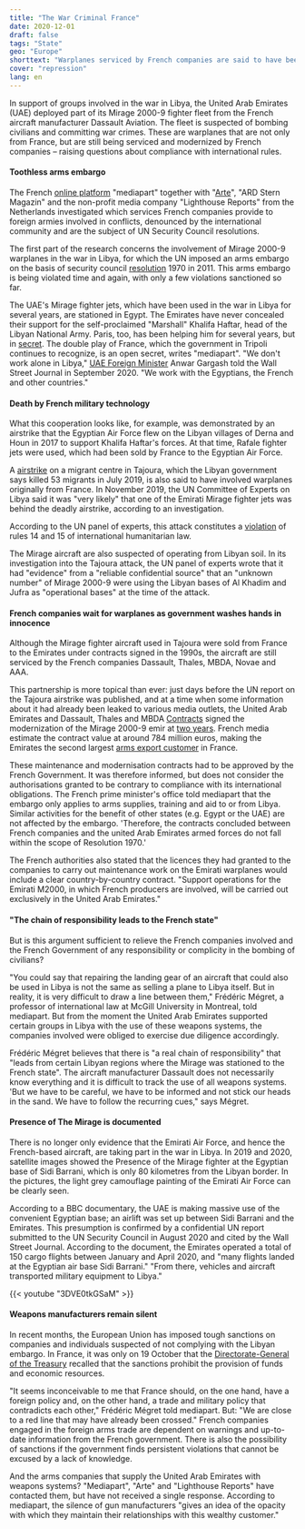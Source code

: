 ```yaml
---
title: "The War Criminal France"
date: 2020-12-01
draft: false
tags: "State"
geo: "Europe"
shorttext: "Warplanes serviced by French companies are said to have been involved in war crimes in Libya."
cover: "repression"
lang: en
---
```


In support of groups involved in the war in Libya, the United Arab Emirates (UAE) deployed part of its Mirage 2000-9 fighter fleet from the French aircraft manufacturer Dassault Aviation. The fleet is suspected of bombing civilians and committing war crimes. These are warplanes that are not only from France, but are still being serviced and modernized by French companies – raising questions about compliance with international rules.

#### Toothless arms embargo

The French [online platform](https://www.mediapart.fr/journal/international/161120/en-libye-des-mirage-entretenus-par-des-societes-francaises-au-coeur-de-soupcons-de-crimes-de-guerre?page_article=1 "En Libye, des Mirage entretenus par des sociétés françaises au cœur de soupçons de crimes de guerre") "mediapart" together with "[Arte](https://www.arte.tv/sites/story/reportage/euarms/ "LES BONNES AFFAIRES DE L'INDUSTRIE FRANÇAISE")", "ARD Stern Magazin" and the non-profit media company "Lighthouse Reports" from the Netherlands investigated which services French companies provide to foreign armies involved in conflicts, denounced by the international community and are the subject of UN Security Council resolutions.

The first part of the research concerns the involvement of Mirage 2000-9 warplanes in the war in Libya, for which the UN imposed an arms embargo on the basis of security council [resolution](/static/downloads/S_RES_1970_E.pdf "Resolution 1970 2011") 1970 in 2011. This arms embargo is being violated time and again, with only a few violations sanctioned so far.

The UAE's Mirage fighter jets, which have been used in the war in Libya for several years, are stationed in Egypt. The Emirates have never concealed their support for the self-proclaimed "Marshall" Khalifa Haftar, head of the Libyan National Army. Paris, too, has been helping him for several years, but in [secret](https://www.mediapart.fr/journal/international/270419/libye-comment-paris-contribue-la-montee-en-puissance-d-haftar?onglet=full "Libye: comment Paris a contribué à la montée en puissance d’Haftar"). The double play of France, which the government in Tripoli continues to recognize, is an open secret, writes "mediapart". "We don't work alone in Libya," [UAE Foreign Minister](https://www.wsj.com/articles/u-a-e-boosted-arms-transfers-tolibyato-salvage-warlords-campaign-u-n-panel-finds-11601412059 "U.A.E. Boosted Arms Transfers to Libya to Salvage Warlord’s Campaign, U.N. Panel Finds") Anwar Gargash told the Wall Street Journal in September 2020. "We work with the Egyptians, the French and other countries."

#### Death by French military technology

What this cooperation looks like, for example, was demonstrated by an airstrike that the Egyptian Air Force flew on the Libyan villages of Derna and Houn in 2017 to support Khalifa Haftar's forces. At that time, Rafale fighter jets were used, which had been sold by France to the Egyptian Air Force.

A [airstrike](https://www.nzz.ch/international/bei-einem-luftangriff-in-libyen-kommen-40-migranten-um-ld.1493354?reduced=true "Wächter in Libyen sollen nach Luftangriff auf Migranten geschossen haben − die Regierung erwägt die Schliessung der Lager") on a migrant centre in Tajoura, which the Libyan government says killed 53 migrants in July 2019, is also said to have involved warplanes originally from France. In November 2019, the UN Committee of Experts on Libya said it was "very likely" that one of the Emirati Mirage fighter jets was behind the deadly airstrike, according to an investigation.

According to the UN panel of experts, this attack constitutes a [violation](/static/downloads/customary-law-rules-fre.pdf "Annexe : liste des règles coutumières du droit international humanitaire") of rules 14 and 15 of international humanitarian law.

The Mirage aircraft are also suspected of operating from Libyan soil. In its investigation into the Tajoura attack, the UN panel of experts wrote that it had "evidence" from a "reliable confidential source" that an "unknown number" of Mirage 2000-9 were using the Libyan bases of Al Khadim and Jufra as "operational bases" at the time of the attack.

#### French companies wait for warplanes as government washes hands in innocence

Although the Mirage fighter aircraft used in Tajoura were sold from France to the Emirates under contracts signed in the 1990s, the aircraft are still serviced by the French companies Dassault, Thales, MBDA, Novae and AAA.

This partnership is more topical than ever: just days before the UN report on the Tajoura airstrike was published, and at a time when some information about it had already been leaked to various media outlets, the United Arab Emirates and Dassault, Thales and MBDA [Contracts](https://wam.ae/ar/details/1395302804181 "7مليارات و 622 مليونا 312 ألف درهم صفقات القوات المسلحة في اليوم الأول لمعرض دبي الدولي للطيران") signed the modernization of the Mirage 2000-9 emir at [two years](https://www.dassault-aviation.com/fr/groupe/presse/press-kits/dassault-aviation-se-felicite-de-modernisation-mirage-2000-9/ "Dassault Aviation se félicite de la modernisation des Mirage 2000-9"). French media estimate the contract value at around 784 million euros, making the Emirates the second largest [arms export customer](https://www.lopinion.fr/blog/secret-defense/ventes-d-armes-francaises-sont-stables-se-reorientent-vers-l-europe-218078 "Les ventes d’armes françaises sont stables, mais se réorientent vers l’Europe") in France.

These maintenance and modernisation contracts had to be approved by the French Government. It was therefore informed, but does not consider the authorisations granted to be contrary to compliance with its international obligations. The French prime minister's office told mediapart that the embargo only applies to arms supplies, training and aid to or from Libya. Similar activities for the benefit of other states (e.g. Egypt or the UAE) are not affected by the embargo. 'Therefore, the contracts concluded between French companies and the united Arab Emirates armed forces do not fall within the scope of Resolution 1970.'

The French authorities also stated that the licences they had granted to the companies to carry out maintenance work on the Emirati warplanes would include a clear country-by-country contract. "Support operations for the Emirati M2000, in which French producers are involved, will be carried out exclusively in the United Arab Emirates."

#### "The chain of responsibility leads to the French state"

But is this argument sufficient to relieve the French companies involved and the French Government of any responsibility or complicity in the bombing of civilians?

"You could say that repairing the landing gear of an aircraft that could also be used in Libya is not the same as selling a plane to Libya itself. But in reality, it is very difficult to draw a line between them," Frédéric Mégret, a professor of international law at McGill University in Montreal, told mediapart. But from the moment the United Arab Emirates supported certain groups in Libya with the use of these weapons systems, the companies involved were obliged to exercise due diligence accordingly.

Frédéric Mégret believes that there is "a real chain of responsibility" that "leads from certain Libyan regions where the Mirage was stationed to the French state". The aircraft manufacturer Dassault does not necessarily know everything and it is difficult to track the use of all weapons systems. 'But we have to be careful, we have to be informed and not stick our heads in the sand. We have to follow the recurring cues," says Mégret.

#### Presence of The Mirage is documented

There is no longer only evidence that the Emirati Air Force, and hence the French-based aircraft, are taking part in the war in Libya. In 2019 and 2020, satellite images showed the Presence of the Mirage fighter at the Egyptian base of Sidi Barrani, which is only 80 kilometres from the Libyan border. In the pictures, the light grey camouflage painting of the Emirati Air Force can be clearly seen.

According to a BBC documentary, the UAE is making massive use of the convenient Egyptian base; an airlift was set up between Sidi Barrani and the Emirates. This presumption is confirmed by a confidential UN report submitted to the UN Security Council in August 2020 and cited by the Wall Street Journal. According to the document, the Emirates operated a total of 150 cargo flights between January and April 2020, and "many flights landed at the Egyptian air base Sidi Barrani." "From there, vehicles and aircraft transported military equipment to Libya."

{{< youtube "3DVE0tkGSaM" >}}

#### Weapons manufacturers remain silent

In recent months, the European Union has imposed tough sanctions on companies and individuals suspected of not complying with the Libyan embargo. In France, it was only on 19 October that the [Directorate-General of the Treasury](https://www.tresor.economie.gouv.fr/services-aux-entreprises/sanctions-economiques/libye "Libye") recalled that the sanctions prohibit the provision of funds and economic resources.

"It seems inconceivable to me that France should, on the one hand, have a foreign policy and, on the other hand, a trade and military policy that contradicts each other," Frédéric Mégret told mediapart. But: "We are close to a red line that may have already been crossed." French companies engaged in the foreign arms trade are dependent on warnings and up-to-date information from the French government. There is also the possibility of sanctions if the government finds persistent violations that cannot be excused by a lack of knowledge.

And the arms companies that supply the United Arab Emirates with weapons systems? "Mediapart", "Arte" and "Lighthouse Reports" have contacted them, but have not received a single response. According to mediapart, the silence of gun manufacturers "gives an idea of the opacity with which they maintain their relationships with this wealthy customer."
